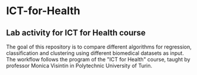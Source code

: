 # ICT-for-Health
## Lab activity for ICT for Health course

The goal of this repository is to compare different algorithms for regression, classification and clustering using different biomedical datasets as input.
The workflow follows the program of the "ICT for Health" course, taught by professor Monica Visintin in Polytechnic University of Turin.
